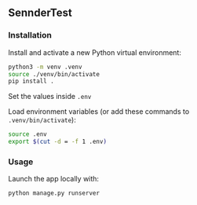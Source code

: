 ## SennderTest

### Installation

Install and activate a new Python virtual environment:
```bash
python3 -m venv .venv
source ./venv/bin/activate
pip install .
```

Set the values inside `.env`

Load environment variables (or add these commands to `.venv/bin/activate`):  
```bash
source .env
export $(cut -d = -f 1 .env)
```

### Usage

Launch the app locally with:  
```python
python manage.py runserver
```
